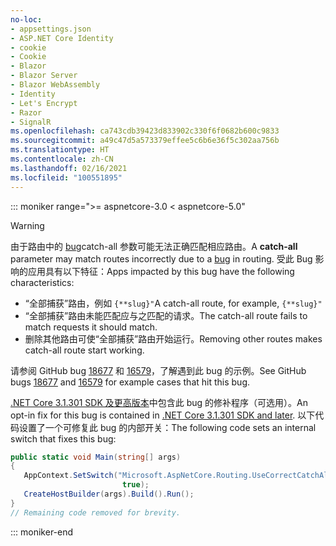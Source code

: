 ```yaml
---
no-loc:
- appsettings.json
- ASP.NET Core Identity
- cookie
- Cookie
- Blazor
- Blazor Server
- Blazor WebAssembly
- Identity
- Let's Encrypt
- Razor
- SignalR
ms.openlocfilehash: ca743cdb39423d833902c330f6f0682b600c9833
ms.sourcegitcommit: a49c47d5a573379effee5c6b6e36f5c302aa756b
ms.translationtype: HT
ms.contentlocale: zh-CN
ms.lasthandoff: 02/16/2021
ms.locfileid: "100551895"
---
```

::: moniker range=">= aspnetcore-3.0 < aspnetcore-5.0"

> [!WARNING]
> <span data-ttu-id="4e520-101">由于路由中的 [bug](https://github.com/dotnet/aspnetcore/issues/18677)catch-all  参数可能无法正确匹配相应路由。</span><span class="sxs-lookup"><span data-stu-id="4e520-101">A **catch-all** parameter may match routes incorrectly due to a [bug](https://github.com/dotnet/aspnetcore/issues/18677) in routing.</span></span> <span data-ttu-id="4e520-102">受此 Bug 影响的应用具有以下特征：</span><span class="sxs-lookup"><span data-stu-id="4e520-102">Apps impacted by this bug have the following characteristics:</span></span>
>
> * <span data-ttu-id="4e520-103">“全部捕获”路由，例如 `{**slug}"`</span><span class="sxs-lookup"><span data-stu-id="4e520-103">A catch-all route, for example, `{**slug}"`</span></span>
> * <span data-ttu-id="4e520-104">“全部捕获”路由未能匹配应与之匹配的请求。</span><span class="sxs-lookup"><span data-stu-id="4e520-104">The catch-all route fails to match requests it should match.</span></span>
> * <span data-ttu-id="4e520-105">删除其他路由可使“全部捕获”路由开始运行。</span><span class="sxs-lookup"><span data-stu-id="4e520-105">Removing other routes makes catch-all route start working.</span></span>
>
> <span data-ttu-id="4e520-106">请参阅 GitHub bug [18677](https://github.com/dotnet/aspnetcore/issues/18677) 和 [16579](https://github.com/dotnet/aspnetcore/issues/16579)，了解遇到此 bug 的示例。</span><span class="sxs-lookup"><span data-stu-id="4e520-106">See GitHub bugs [18677](https://github.com/dotnet/aspnetcore/issues/18677) and [16579](https://github.com/dotnet/aspnetcore/issues/16579) for example cases that hit this bug.</span></span>
>
> <span data-ttu-id="4e520-107">[.NET Core 3.1.301 SDK 及更高版本](https://dotnet.microsoft.com/download/dotnet-core/3.1)中包含此 bug 的修补程序（可选用）。</span><span class="sxs-lookup"><span data-stu-id="4e520-107">An opt-in fix for this bug is contained in [.NET Core 3.1.301 SDK and later](https://dotnet.microsoft.com/download/dotnet-core/3.1).</span></span> <span data-ttu-id="4e520-108">以下代码设置了一个可修复此 bug 的内部开关：</span><span class="sxs-lookup"><span data-stu-id="4e520-108">The following code sets an internal switch that fixes this bug:</span></span>
>
>```csharp
>public static void Main(string[] args)
>{
>    AppContext.SetSwitch("Microsoft.AspNetCore.Routing.UseCorrectCatchAllBehavior", 
>                          true);
>    CreateHostBuilder(args).Build().Run();
>}
>// Remaining code removed for brevity.
>```

::: moniker-end